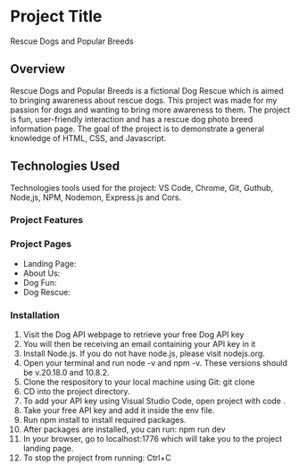 # Project Title
Rescue Dogs and Popular Breeds

## Overview
Rescue Dogs and Popular Breeds is a fictional Dog Rescue which is aimed to bringing awareness about rescue dogs. 
This project was made for my passion for dogs and wanting to bring more awareness to them.
The project is fun, user-friendly interaction and has a rescue dog photo breed information page.
The goal of the project is to demonstrate a general knowledge of HTML, CSS, and Javascript.

## Technologies Used
Technologies tools used for the project: VS Code, Chrome, Git, Guthub, Node,js, NPM, Nodemon, 
Express.js and Cors. 

### Project Features


### Project Pages
* Landing Page:
* About Us:
* Dog Fun:
* Dog Rescue:

### Installation
1. Visit the Dog API webpage to retrieve your free Dog API key
2. You will then be receiving an email containing your API key in it
3. Install Node.js. If you do not have node.js, please visit nodejs.org.
4. Open your terminal and run node -v and npm -v. These versions should be v.20.18.0 and 10.8.2.
5. Clone the respository to your local machine using Git: git clone 
6. CD into the project directory.
7. To add your API key using Visual Studio Code, open project with code .
8. Take your free API key and add it inside the env file.
8. Run npm install to install required packages.
9. After packages are installed, you can run: npm run dev
10. In your browser, go to localhost:1776 which will take you to the project landing page.
11. To stop the project from running: Ctrl+C



